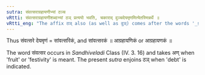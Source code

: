 ```yaml
---
sutra: संवत्सराग्रहायणीभ्यां ठञ्च
vRtti: संवत्सराग्रहायणीशब्दाभ्यां ठञ् प्रत्ययो भवति, चकाराद् वुञ्चदेयमृणमित्येतस्मिन्नर्थे ॥
vRtti_eng: "The affix ठञ् also (as well as वुञ्) comes after the words '_samvatsara_' and '_agrahayani_' in the sense of 'debt due.'"
---
```

Thus संवत्सरे देयमृणं = सांवत्सरिकं, and सांवत्सरकं ॥ आग्रहायणिकं or आग्रहायणकं ॥

The word संवत्सर occurs in _Sandhiveladi_ Class (IV. 3. 16) and takes अण् when 'fruit' or 'festivity' is meant. The present _sutra_ enjoins ठञ् when 'debt' is indicated.
